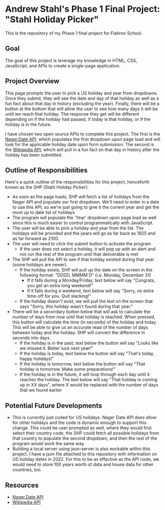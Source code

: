 # Andrew Stahl's Phase 1 Final Project: "Stahl Holiday Picker"

This is the repository of my Phase 1 final project for Flatiron School.

## Goal
The goal of this project is leverage my knowledge in HTML, CSS, JavaScript, and APIs to create a single-page application.


## Project Overview
This page prompts the user to pick a US holiday and year from dropdowns. Once they submit, they will see the date and day of that holiday as well as a fun fact about that day in history (excluding the year). Finally, there will be a button at the bottom that will allow the user to see how many days it will be until we reach that holiday. The response they get will be different depending on if the holiday had passed, if today is that holiday, or if the holiday is in the future.

I have chosen two open source APIs to complete this project. The first is the [Nager.Date API](https://date.nager.at), which populates the first dropdown upon page load and will look for the applicable holiday date upon form submission. The second is the [Wikipedia API](https://api.wikimedia.org/wiki/API_reference/Feed/On_this_day), which will pull in a fun fact on that day in history after the holiday has been submitted. 


## Outline of Responsibilities
Here's a quick outline of the responsibilities for this project, henceforth known as the SHP (Stahl Holiday Picker):
- As soon as the page loads, SHP will fetch a list of holidays from the Nager API and populate our first dropdown. We'll need to enter in a date to use this API, so we're just going to give it the current year and get the most up to date list of holidays 
- The program will populate the 'Year' dropdown upon page load as well since this is much easier to control programmatically with JavaScript. 
- The user will be able to pick a holiday and year from the list. The holidays will be provided and the years will go as far back as 1925 and as far forward as 2100.
- The user will need to click the submit button to activate the program
  - If the user does not select a holiday, it will pop up with an alert and not run the rest of the program until that deliverable is met
- The SHP will pull the API to see if that holiday existed during that year (some holidays are newer).
  - If the holiday exists, SHP will pull up the date on the screen in the following format: "DDDD, MMMM D" (i.e. Monday, December 31)
    - If it falls during a Monday/Friday, text below will say "Congrats, you get an extra long weekend!"
    - If it falls during a weekend, text below will say "Sorry, no extra time-off for you. Quit slacking!"
  - If the holiday doesn't exist, we will pull the text on the screen that says "Sorry, this holiday wasn't found during that year."
- There will be a secondary button below that will ask to calculate the number of days from now until that holiday is reached. When pressed, this button will calculate the time (in seconds) of the holiday and today. This will be able to give us an accurate read of the number of days between today and the holiday. SHP will convert the difference in seconds into days.
  - If the holiday is in the past, text below the button will say "Looks like we missed it. Better luck next year!"
  - If the holiday is today, text below the button will say "That's today, happy holidays!"
  - If the holiday is tomorrow, text below the button will say "That holiday is tomorrow. Make some preparations!"
  - If the holiday is in the future, it will loop through each day until it reaches the holiday. The text below will say "That holiday is coming up in XX days", where X would be replaced with the number of days that we found earlier

## Potential Future Developments
- This is currently just coded for US holidays. Nager Date API does allow for other holidays and the code is dynamic enough to support this change. This could be user prompted as well, where they would first select their country code, the SHP could fetch all possible holidays from that country to populate the second dropdown, and then the rest of the program would work the same way.
- Building a local server using json-server is also workable within this project. I have a json file attached to this repository with information on US holiday dates in 2022. For this to be as effective as the API route, we would need to store 100 years worth of data and house data for other countries, too.

## Resources
- [Nager.Date API](https://date.nager.at)
- [Wikipedia API](https://api.wikimedia.org/wiki/API_reference/Feed/On_this_day)